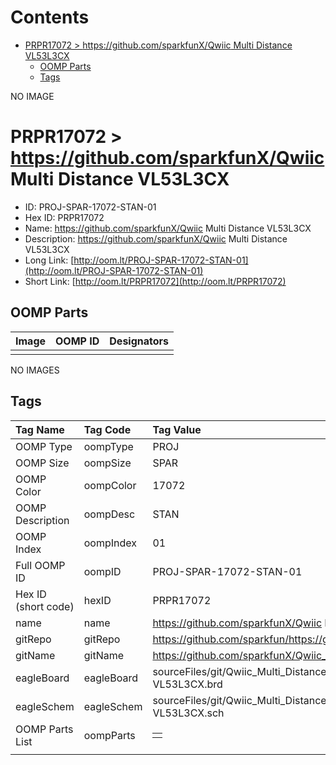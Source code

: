 



Contents
========

* [PRPR17072 > https://github.com/sparkfunX/Qwiic Multi Distance VL53L3CX](#prpr17072--httpsgithubcomsparkfunxqwiic-multi-distance-vl53l3cx)
	* [OOMP Parts](#oomp-parts)
	* [Tags](#tags)
  
NO IMAGE  
# PRPR17072 > https://github.com/sparkfunX/Qwiic Multi Distance VL53L3CX

- ID: PROJ-SPAR-17072-STAN-01
- Hex ID: PRPR17072
- Name: https://github.com/sparkfunX/Qwiic Multi Distance VL53L3CX
- Description: https://github.com/sparkfunX/Qwiic Multi Distance VL53L3CX
- Long Link: [http://oom.lt/PROJ-SPAR-17072-STAN-01](http://oom.lt/PROJ-SPAR-17072-STAN-01)
- Short Link: [http://oom.lt/PRPR17072](http://oom.lt/PRPR17072)

## OOMP Parts
  

|Image|OOMP ID|Designators|
| :--- | :--- | :--- |
||||
  
NO IMAGES  
## Tags
  

|Tag Name|Tag Code|Tag Value|
| :--- | :--- | :--- |
|OOMP Type|oompType|PROJ|
|OOMP Size|oompSize|SPAR|
|OOMP Color|oompColor|17072|
|OOMP Description|oompDesc|STAN|
|OOMP Index|oompIndex|01|
|Full OOMP ID|oompID|PROJ-SPAR-17072-STAN-01|
|Hex ID (short code)|hexID|PRPR17072|
|name|name|https://github.com/sparkfunX/Qwiic Multi Distance VL53L3CX|
|gitRepo|gitRepo|https://github.com/sparkfun/https://github.com/sparkfunX/Qwiic_Multi_Distance_VL53L3CX|
|gitName|gitName|https://github.com/sparkfunX/Qwiic_Multi_Distance_VL53L3CX|
|eagleBoard|eagleBoard|sourceFiles/git/Qwiic_Multi_Distance_VL53L3CX/Hardware/Qwiic Multi Distance Sensor - VL53L3CX.brd|
|eagleSchem|eagleSchem|sourceFiles/git/Qwiic_Multi_Distance_VL53L3CX/Hardware/Qwiic Multi Distance Sensor - VL53L3CX.sch|
|OOMP Parts List|oompParts|<table><tr><td></td></tr></table>|
||||
